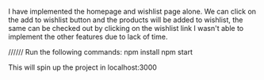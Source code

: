 I have implemented the homepage and wishlist page alone.
We can click on the add to wishlist button and the products will be added to wishlist, the same can be checked out by clicking on the wishlist link
I wasn't able to implement the other features due to lack of time.

//////
Run the following commands:
npm install
npm start

This will spin up the project in localhost:3000
